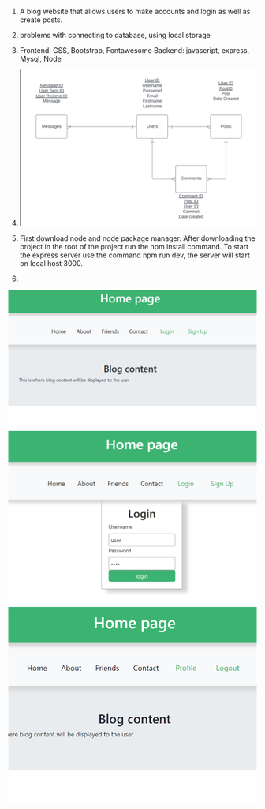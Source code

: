 1. A blog website that allows users to make accounts and login as well as create posts.

2. problems with connecting to database, using local storage

3. Frontend: CSS, Bootstrap, Fontawesome 
   Backend: javascript, express, Mysql, Node

4. ![](public/images/ER.png)

5. First download node and node package manager. After downloading the project in the root of the project run the npm install command. To start the express server use the command npm run dev, the server will start on local host 3000.

6.
![](public/images/screen1.png)
![](public/images/screen2.png)
![](public/images/screen3.png)


